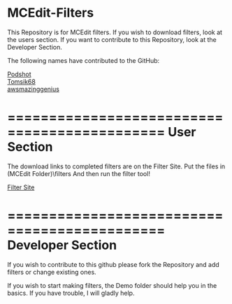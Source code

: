 MCEdit-Filters
==============
This Repository is for MCEdit filters. If you
wish to download filters, look at the users
section. If you want to contribute to this
Repository, look at the Developer Section.

The following names have contributed to 
the GitHub:

[Podshot](https://github.com/Podshot)
<br>
[Tomsik68](https://github.com/tomsik68)
<br>
[awsmazinggenius](https://github.com/awsmazinggenius)



=============================================
User Section
=============================================
The download links to completed filters
are on the Filter Site.
Put the files in (MCEdit Folder)\filters
And then run the filter tool!

[Filter Site](http://podshot.github.io)


=============================================
Developer Section
=============================================
If you wish to contribute to this github
please fork the Repository and add filters or
change existing ones.

If you wish to start making filters, the Demo
folder should help you in the basics. If you
have trouble, I will gladly help.
